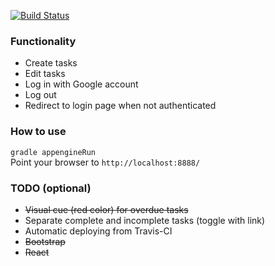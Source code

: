 [![Build Status](https://travis-ci.org/Serneum/gae-tasks.svg?branch=master)](https://travis-ci.org/Serneum/gae-tasks)

### Functionality
- Create tasks
- Edit tasks
- Log in with Google account
- Log out
- Redirect to login page when not authenticated

### How to use
`gradle appengineRun`  
Point your browser to `http://localhost:8888/`

### TODO (optional)
- ~~Visual cue (red color) for overdue tasks~~  
- Separate complete and incomplete tasks (toggle with link)  
- Automatic deploying from Travis-CI  
- ~~Bootstrap~~  
- ~~React~~  
